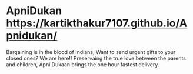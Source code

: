 # ApniDukan https://kartikthakur7107.github.io/Apnidukan/
Bargaining is in the blood of Indians, Want to send urgent gifts to your closed ones? We are here!! Preservaing the true love between the parents and children, Apni Dukaan brings the one hour fastest delivery.

